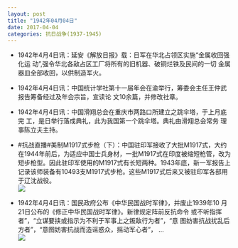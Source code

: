 ```yaml
---
layout: post
title: "1942年04月04日"
date: 2017-04-04
categories: 抗日战争(1937-1945)
---
```


<meta name="referrer" content="no-referrer" />

- 1942年4月4日讯：延安《解放日报》载：日军在华北占领区实施“金属收回强化运 动”,强令华北各敌占区工厂将所有的旧机器、破铜烂铁及民间的一切 金属器皿全部收回，以供制造军火。 

- 1942年4月4日讯：中国统计学社第十一届年会在渝举行，筹委会主任王仲武报告筹备经过及年会宗旨，宣读论 文10余篇，并修改社章。 

- 1942年4月4日讯：中国滑翔总会在重庆市两路口所建立之跳伞塔，于上月底完 工，是日举行落成典礼，此为我国第一个跳伞塔。典礼由滑翔总会常务 理事陈立夫主持。 

- #抗战直播#美制M1917式步枪（下）：中国驻印军接收了大批M1917式，大约在1944年前后，为适应中国士兵身材，一批M1917式在印度被缩短枪管，改为短步枪型。因此驻印军使用的M1917式有长短两种。1943年底，新一军报告上记录该师装备有10493支M1917式步枪。这些M1917式后来又被驻印军各部用于辽沈战役。 <br/><img src="https://wx2.sinaimg.cn/large/aca367d8ly1feaf1brpj9j208m0cddh7.jpg" />

- 1942年4月4日讯：国民政府公布《中华民国战时军律》，并废止1939年10 月21日公布的《修正中华民国战时军律》。新律规定阵前反抗命令 或不听指挥者”，“立谋要挟或指示为不利于军事上之叛敌行为者”，“意 图妨害抗战扰乱后方者”，“意图妨害抗战而造谣惑众，摇动军心者”， ... <br/><img src="https://wx4.sinaimg.cn/large/aca367d8ly1feabjntutaj20c809zdfw.jpg" />


